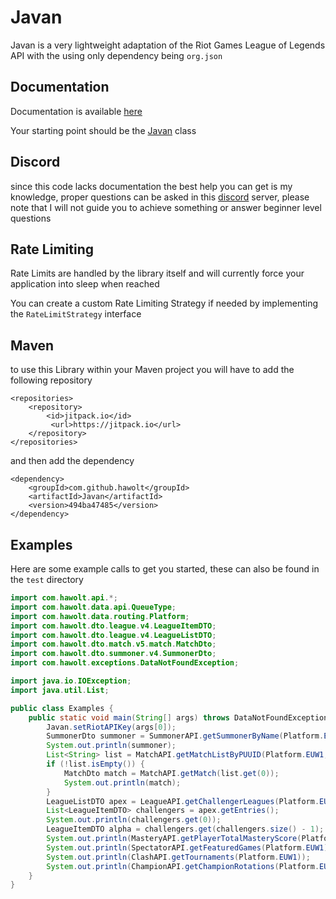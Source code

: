 # Javan

Javan is a very lightweight adaptation of the Riot Games League of Legends API with the using only dependency
being `org.json`

## Documentation

Documentation is available [here](https://javan.hawolt.com)

Your starting point should be the [Javan](https://javan.hawolt.com/docs/1.0/com/hawolt/Javan.html) class

## Discord

since this code lacks documentation the best help you can get is my knowledge, proper questions can be asked in this [discord](https://discord.gg/3wknX5gxaW) server, please note that I will not guide you to achieve something or answer beginner level questions

## Rate Limiting

Rate Limits are handled by the library itself and will currently force your application into sleep when reached

You can create a custom Rate Limiting Strategy if needed by implementing the `RateLimitStrategy` interface


## Maven

to use this Library within your Maven project you will have to add the following repository

```
<repositories>
    <repository>
        <id>jitpack.io</id>
         <url>https://jitpack.io</url>
    </repository>
</repositories>
```

and then add the dependency

```
<dependency>
    <groupId>com.github.hawolt</groupId>
    <artifactId>Javan</artifactId>
    <version>494ba47485</version>             
</dependency>
```

## Examples

Here are some example calls to get you started, these can also be found in the `test` directory

```java
import com.hawolt.api.*;
import com.hawolt.data.api.QueueType;
import com.hawolt.data.routing.Platform;
import com.hawolt.dto.league.v4.LeagueItemDTO;
import com.hawolt.dto.league.v4.LeagueListDTO;
import com.hawolt.dto.match.v5.match.MatchDto;
import com.hawolt.dto.summoner.v4.SummonerDto;
import com.hawolt.exceptions.DataNotFoundException;

import java.io.IOException;
import java.util.List;

public class Examples {
    public static void main(String[] args) throws DataNotFoundException, IOException {
        Javan.setRiotAPIKey(args[0]);
        SummonerDto summoner = SummonerAPI.getSummonerByName(Platform.EUW1, "Agurin");
        System.out.println(summoner);
        List<String> list = MatchAPI.getMatchListByPUUID(Platform.EUW1, summoner.getPUUID());
        if (!list.isEmpty()) {
            MatchDto match = MatchAPI.getMatch(list.get(0));
            System.out.println(match);
        }
        LeagueListDTO apex = LeagueAPI.getChallengerLeagues(Platform.EUW1, QueueType.RANKED_SOLO_5x5);
        List<LeagueItemDTO> challengers = apex.getEntries();
        System.out.println(challengers.get(0));
        LeagueItemDTO alpha = challengers.get(challengers.size() - 1);
        System.out.println(MasteryAPI.getPlayerTotalMasteryScore(Platform.EUW1, alpha.getSummonerId()));
        System.out.println(SpectatorAPI.getFeaturedGames(Platform.EUW1));
        System.out.println(ClashAPI.getTournaments(Platform.EUW1));
        System.out.println(ChampionAPI.getChampionRotations(Platform.EUW1));
    }
}
```

